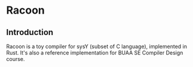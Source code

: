 # Racoon

## Introduction

Racoon is a toy compiler for sysY (subset of C language), implemented in Rust.
It's also a reference implementation for BUAA SE Compiler Design course.
